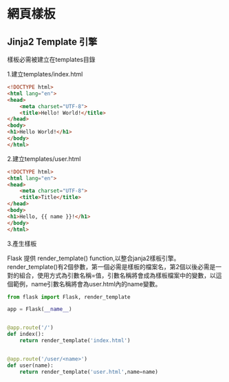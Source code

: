 # 網頁樣板
## Jinja2 Template 引擎
樣板必需被建立在templates目錄

1.建立templates/index.html  

```html
<!DOCTYPE html>
<html lang="en">
<head>
    <meta charset="UTF-8">
    <title>Hello! World!</title>
</head>
<body>
<h1>Hello World!</h1>
</body>
</html>
```

2.建立templates/user.html 

```html
<!DOCTYPE html>
<html lang="en">
<head>
    <meta charset="UTF-8">
    <title>Title</title>
</head>
<body>
<h1>Hello, {{ name }}!</h1>
</body>
</html>
```

3.產生樣板

Flask 提供 render_template() function,以整合janja2樣板引擎。render_template()有2個參數，第一個必需是樣板的檔案名，第2個以後必需是一對的組合，使用方式為引數名稱=值，引數名稱將會成為樣板檔案中的變數，以這個範例，name引數名稱將會為user.html內的name變數。

```python
from flask import Flask, render_template

app = Flask(__name__)


@app.route('/')
def index():
    return render_template('index.html')


@app.route('/user/<name>')
def user(name):
    return render_template('user.html',name=name)
```


